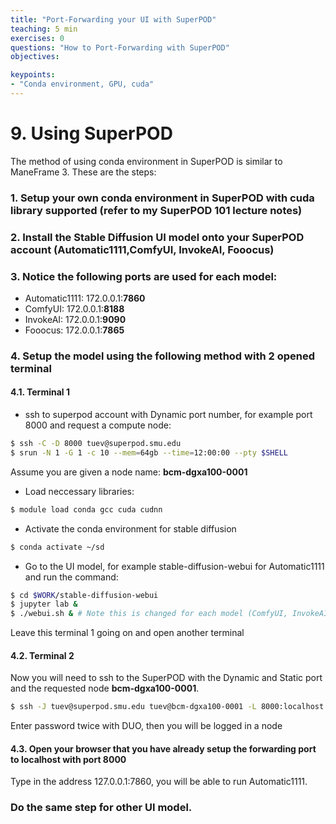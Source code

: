 ```yaml
---
title: "Port-Forwarding your UI with SuperPOD"
teaching: 5 min
exercises: 0
questions: "How to Port-Forwarding with SuperPOD"
objectives:

keypoints:
- "Conda environment, GPU, cuda"
---
```

# 9. Using SuperPOD 

The method of using conda environment in SuperPOD is similar to ManeFrame 3. These are the steps:

### 1. Setup your own conda environment in SuperPOD with cuda library supported (refer to my SuperPOD 101 lecture notes)
### 2. Install the Stable Diffusion UI model onto your SuperPOD account (Automatic1111,ComfyUI, InvokeAI, Fooocus)
### 3. Notice the following ports are used for each model:
  - Automatic1111: 172.0.0.1:**7860**
  - ComfyUI:       172.0.0.1:**8188**
  - InvokeAI:      172.0.0.1:**9090**
  - Fooocus:       172.0.0.1:**7865**
### 4. Setup the model using the following method with 2 opened terminal
#### 4.1. Terminal 1
- ssh to superpod account with Dynamic port number, for example port 8000 and request a compute node:

```bash
$ ssh -C -D 8000 tuev@superpod.smu.edu
$ srun -N 1 -G 1 -c 10 --mem=64gb --time=12:00:00 --pty $SHELL
```
Assume you are given a node name: **bcm-dgxa100-0001**

- Load neccessary libraries:

```bash
$ module load conda gcc cuda cudnn
```

- Activate the conda environment for stable diffusion

```bash
$ conda activate ~/sd
```

- Go to the UI model, for example stable-diffusion-webui for Automatic1111 and run the command:

```bash
$ cd $WORK/stable-diffusion-webui
$ jupyter lab &
$ ./webui.sh & # Note this is changed for each model (ComfyUI, InvokeAI, Fooocus)
```

Leave this terminal 1 going on and open another terminal

#### 4.2. Terminal 2

Now you will need to ssh to the SuperPOD with the Dynamic and Static port and the requested node **bcm-dgxa100-0001**.

```bash
$ ssh -J tuev@superpod.smu.edu tuev@bcm-dgxa100-0001 -L 8000:localhost:8000 -L 7860:localhost:7860
```

Enter password twice with DUO, then you will be logged in a node

#### 4.3. Open your browser that you have already setup the forwarding port to localhost with port 8000

Type in the address 127.0.0.1:7860, you will be able to run Automatic1111.

### Do the same step for other UI model.
